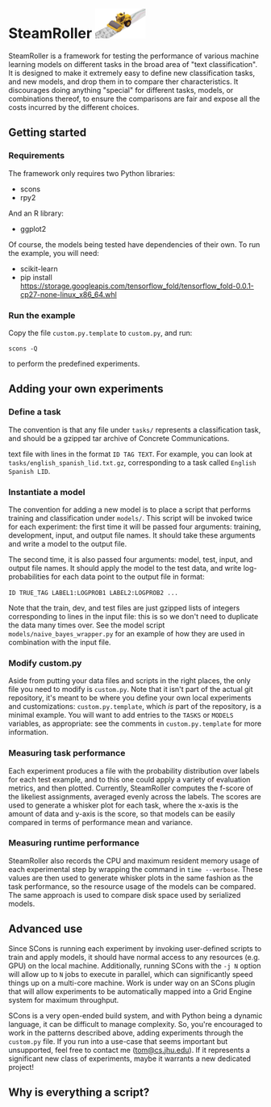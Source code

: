# SteamRoller ![Logo](logo.png)

SteamRoller is a framework for testing the performance of various machine learning models on different tasks in the broad area of "text classification".  It is designed to make it extremely easy to define new classification tasks, and new models, and drop them in to compare ther characteristics.  It discourages doing anything "special" for different tasks, models, or combinations thereof, to ensure the comparisons are fair and expose all the costs incurred by the different choices.

## Getting started

### Requirements

The framework only requires two Python libraries:

* scons
* rpy2

And an R library:

* ggplot2

Of course, the models being tested have dependencies of their own.  To run the example, you will need:

* scikit-learn
* pip install https://storage.googleapis.com/tensorflow_fold/tensorflow_fold-0.0.1-cp27-none-linux_x86_64.whl

### Run the example

Copy the file `custom.py.template` to `custom.py`, and run:

```
scons -Q
```

to perform the predefined experiments.

## Adding your own experiments

### Define a task

The convention is that any file under `tasks/` represents a classification task, and should be a gzipped tar archive of Concrete Communications.

text file with lines in the format `ID TAG TEXT`.  For example, you can look at `tasks/english_spanish_lid.txt.gz`, corresponding to a task called `English Spanish LID`.

### Instantiate a model

The convention for adding a new model is to place a script that performs training and classification under `models/`.  This script will be invoked twice for each experiment: the first time it will be passed four arguments: training, development, input, and output file names.  It should take these arguments and write a model to the output file.

The second time, it is also passed four arguments: model, test, input, and output file names.  It should apply the model to the test data, and write log-probabilities for each data point to the output file in format:

```ID TRUE_TAG LABEL1:LOGPROB1 LABEL2:LOGPROB2 ...```

Note that the train, dev, and test files are just gzipped lists of integers corresponding to lines in the input file: this is so we don't need to duplicate the data many times over.  See the model script `models/naive_bayes_wrapper.py` for an example of how they are used in combination with the input file.

### Modify custom.py

Aside from putting your data files and scripts in the right places, the only file you need to modify is `custom.py`.  Note that it isn't part of the actual git repository, it's meant to be where you define your own local experiments and customizations: `custom.py.template`, which *is* part of the repository, is a minimal example.  You will want to add entries to the `TASKS` or `MODELS` variables, as appropriate: see the comments in `custom.py.template` for more information.

### Measuring task performance

Each experiment produces a file with the probability distribution over labels for each test example, and to this one could apply a variety of evaluation metrics, and then plotted.  Currently, SteamRoller computes the f-score of the likeliest assignments, averaged evenly across the labels.  The scores are used to generate a whisker plot for each task, where the x-axis is the amount of data and y-axis is the score, so that models can be easily compared in terms of performance mean and variance.

### Measuring runtime performance

SteamRoller also records the CPU and maximum resident memory usage of each experimental step by wrapping the command in `time --verbose`.  These values are then used to generate whisker plots in the same fashion as the task performance, so the resource usage of the models can be compared.  The same approach is used to compare disk space used by serialized models.

## Advanced use

Since SCons is running each experiment by invoking user-defined scripts to train and apply models, it should have normal access to any resources (e.g. GPU) on the local machine.  Additionally, running SCons with the `-j N` option will allow up to `N` jobs to execute in parallel, which can significantly speed things up on a multi-core machine.  Work is under way on an SCons plugin that will allow experiments to be automatically mapped into a Grid Engine system for maximum throughput.

SCons is a very open-ended build system, and with Python being a dynamic language, it can be difficult to manage complexity.  So, you're encouraged to work in the patterns described above, adding experiments through the `custom.py` file.  If you run into a use-case that seems important but unsupported, feel free to contact me (tom@cs.jhu.edu).  If it represents a significant new class of experiments, maybe it warrants a new dedicated project!

## Why is everything a script?
